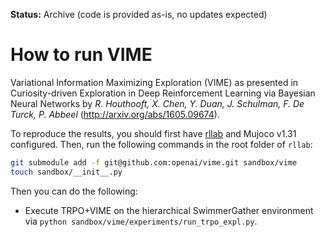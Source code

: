 **Status:** Archive (code is provided as-is, no updates expected)
# How to run VIME

Variational Information Maximizing Exploration (VIME) as presented in Curiosity-driven Exploration in Deep Reinforcement Learning via Bayesian Neural Networks by *R. Houthooft, X. Chen, Y. Duan, J. Schulman, F. De Turck, P. Abbeel* (http://arxiv.org/abs/1605.09674). 

To reproduce the results, you should first have [rllab](https://github.com/rllab/rllab) and Mujoco v1.31 configured. Then, run the following commands in the root folder of `rllab`:

```bash
git submodule add -f git@github.com:openai/vime.git sandbox/vime
touch sandbox/__init__.py
```

Then you can do the following:
- Execute TRPO+VIME on the hierarchical SwimmerGather environment via `python sandbox/vime/experiments/run_trpo_expl.py`.
